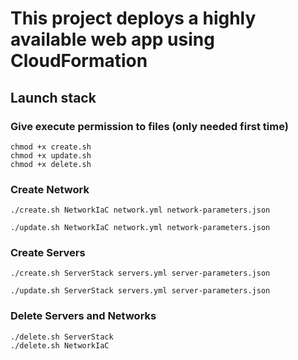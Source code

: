 # This project deploys a highly available web app using CloudFormation

## Launch stack

### Give execute permission to files (only needed first time)

```
chmod +x create.sh  
chmod +x update.sh
chmod +x delete.sh
```

### Create Network

```
./create.sh NetworkIaC network.yml network-parameters.json
```

```
./update.sh NetworkIaC network.yml network-parameters.json
```

### Create Servers

```
./create.sh ServerStack servers.yml server-parameters.json
```

```
./update.sh ServerStack servers.yml server-parameters.json
```

### Delete Servers and Networks

```
./delete.sh ServerStack
./delete.sh NetworkIaC
```